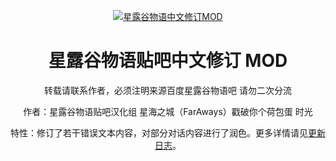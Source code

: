 <p align="center">
  <a href="https://chr.svbbs.club/"><img src="https://s21.ax1x.com/2024/04/26/pkPdjGd.png" alt="星露谷物语中文修订MOD"></a>
</p>

<div align="center">

# 星露谷物语贴吧中文修订 MOD

转载请联系作者，必须注明来源百度星露谷物语吧
请勿二次分流


作者：星露谷物语贴吧汉化组 星海之城（FarAways）戳破你个荷包蛋 时光 <br/>

特性：修订了若干错误文本内容，对部分对话内容进行了润色。更多详情请见[更新日志](https://chr.svbbs.club/about/changelog.html)。<br/>
